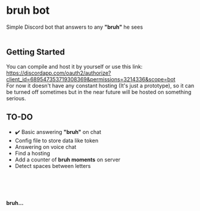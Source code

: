 # bruh bot
Simple Discord bot that answers to any **"bruh"** he sees</br></br>

## Getting Started
You can compile and host it by yourself or use this link:
https://discordapp.com/oauth2/authorize?client_id=689547353719308369&permissions=3214336&scope=bot </br>
For now it doesn't have any constant hosting (It's just a prototype), so it can be turned off sometimes but in the near future will be hosted on something serious.

## TO-DO
* :heavy_check_mark: Basic answering **"bruh"** on chat
* Config file to store data like token
* Answering on voice chat
* Find a hosting
* Add a counter of **bruh moments** on server
* Detect spaces between letters

</br> </br> </br> </br>
**bruh...**
